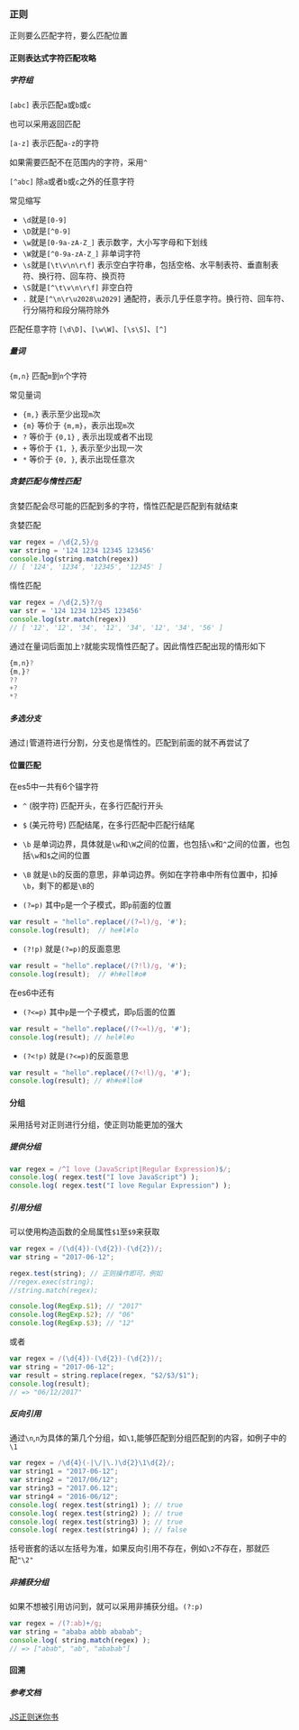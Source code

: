 ### 正则

正则要么匹配字符，要么匹配位置

#### 正则表达式字符匹配攻略

##### 字符组

`[abc]` 表示匹配`a`或`b`或`c`

也可以采用返回匹配

`[a-z]` 表示匹配`a-z`的字符

如果需要匹配不在范围内的字符，采用`^`

`[^abc]` 除`a`或者`b`或`c`之外的任意字符

常见缩写

- `\d`就是`[0-9]`
- `\D`就是`[^0-9]`
- `\w`就是`[0-9a-zA-Z_]` 表示数字，大小写字母和下划线
- `\W`就是`[^0-9a-zA-Z_]` 非单词字符
- `\s`就是`[\t\v\n\r\f]` 表示空白字符串，包括空格、水平制表符、垂直制表符、换行符、回车符、换页符
- `\S`就是`[^\t\v\n\r\f]` 非空白符
- `.` 就是`[^\n\r\u2028\u2029]` 通配符，表示几乎任意字符。换行符、回车符、行分隔符和段分隔符除外

匹配任意字符 `[\d\D]`、`[\w\W]`、`[\s\S]`、`[^]`

#####  量词
`{m,n}` 匹配`m`到`n`个字符

常见量词

- `{m,}` 表示至少出现`m`次
- `{m}` 等价于 `{m,m}`，表示出现`m`次
- `?` 等价于 `{0,1}` , 表示出现或者不出现
- `+` 等价于 `{1, }`, 表示至少出现一次
- `*` 等价于 `{0, }`, 表示出现任意次

##### 贪婪匹配与惰性匹配

贪婪匹配会尽可能的匹配到多的字符，惰性匹配是匹配到有就结束

贪婪匹配

```js
var regex = /\d{2,5}/g
var string = '124 1234 12345 123456'
console.log(string.match(regex))
// [ '124', '1234', '12345', '12345' ]
```

惰性匹配

```js
var regex = /\d{2,5}?/g
var str = '124 1234 12345 123456'
console.log(str.match(regex))
// [ '12', '12', '34', '12', '34', '12', '34', '56' ]
```

通过在量词后面加上`?`就能实现惰性匹配了。因此惰性匹配出现的情形如下

```js
{m,n}?
{m,}?
??
+?
*?
```

##### 多选分支

通过`|`管道符进行分割，分支也是惰性的。匹配到前面的就不再尝试了

#### 位置匹配

在es5中一共有6个锚字符

- `^` (脱字符) 匹配开头，在多行匹配行开头
- `$` (美元符号) 匹配结尾，在多行匹配中匹配行结尾

- `\b` 是单词边界，具体就是`\w`和`\W`之间的位置，也包括`\w`和`^`之间的位置，也包括`\w`和`$`之间的位置
- `\B` 就是`\b`的反面的意思，非单词边界。例如在字符串中所有位置中，扣掉`\b`，剩下的都是`\B`的

- `(?=p)` 其中`p`是一个子模式，即`p`前面的位置

```js
var result = "hello".replace(/(?=l)/g, '#');
console.log(result);  // he#l#lo
```

- `(?!p)` 就是`(?=p)`的反面意思

```js
var result = "hello".replace(/(?!l)/g, '#');
console.log(result);  // #h#ell#o#
```

在es6中还有

- `(?<=p)` 其中`p`是一个子模式，即`p`后面的位置

```js
var result = "hello".replace(/(?<=l)/g, '#');
console.log(result); // hel#l#o
```

- `(?<!p)` 就是`(?<=p)`的反面意思

```js
var result = "hello".replace(/(?<!l)/g, '#');
console.log(result); // #h#e#llo#
```

#### 分组

采用括号对正则进行分组，使正则功能更加的强大

##### 提供分组

```js
var regex = /^I love (JavaScript|Regular Expression)$/;
console.log( regex.test("I love JavaScript") );
console.log( regex.test("I love Regular Expression") );
```

##### 引用分组

可以使用构造函数的全局属性`$1`至`$9`来获取
```js
var regex = /(\d{4})-(\d{2})-(\d{2})/;
var string = "2017-06-12";

regex.test(string); // 正则操作即可，例如
//regex.exec(string);
//string.match(regex);

console.log(RegExp.$1); // "2017"
console.log(RegExp.$2); // "06"
console.log(RegExp.$3); // "12"
```

或者
```js
var regex = /(\d{4})-(\d{2})-(\d{2})/;
var string = "2017-06-12";
var result = string.replace(regex, "$2/$3/$1");
console.log(result); 
// => "06/12/2017"
```

##### 反向引用

通过`\n`,`n`为具体的第几个分组，如`\1`,能够匹配到分组匹配到的内容，如例子中的`\1`

```js
var regex = /\d{4}(-|\/|\.)\d{2}\1\d{2}/;
var string1 = "2017-06-12";
var string2 = "2017/06/12";
var string3 = "2017.06.12";
var string4 = "2016-06/12";
console.log( regex.test(string1) ); // true
console.log( regex.test(string2) ); // true
console.log( regex.test(string3) ); // true
console.log( regex.test(string4) ); // false
```
括号嵌套的话以左括号为准，如果反向引用不存在，例如`\2`不存在，那就匹配`"\2"`

##### 非捕获分组

如果不想被引用访问到，就可以采用非捕获分组。`(?:p)`

```js
var regex = /(?:ab)+/g;
var string = "ababa abbb ababab";
console.log( string.match(regex) ); 
// => ["abab", "ab", "ababab"]
```

#### 回溯




##### 参考文档

[JS正则迷你书](https://github.com/qdlaoyao/js-regex-mini-book)
